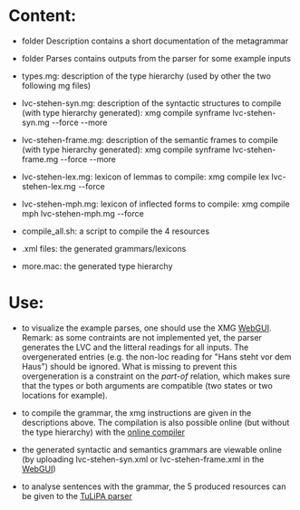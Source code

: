 # Content:

* folder Description contains a short documentation of the metagrammar

* folder Parses contains outputs from the parser for some example inputs

* types.mg: description of the type hierarchy (used by other the two following mg files)

* lvc-stehen-syn.mg: description of the syntactic structures
  to compile (with type hierarchy generated):
  xmg compile synframe lvc-stehen-syn.mg --force --more

* lvc-stehen-frame.mg: description of the semantic frames
  to compile (with type hierarchy generated):
  xmg compile synframe lvc-stehen-frame.mg --force --more

* lvc-stehen-lex.mg: lexicon of lemmas
  to compile:
  xmg compile lex lvc-stehen-lex.mg --force

* lvc-stehen-mph.mg: lexicon of inflected forms
  to compile:
  xmg compile mph lvc-stehen-mph.mg --force

* compile_all.sh: a script to compile the 4 resources

* .xml files: the generated grammars/lexicons

* more.mac: the generated type hierarchy

# Use:

* to visualize the example parses, one should use the XMG [WebGUI](http://xmg.phil.hhu.de/index.php/upload/upload_viewer). Remark: as some contraints are not implemented yet, the parser generates the LVC and the litteral readings for all inputs. The overgenerated entries (e.g. the non-loc reading for "Hans steht vor dem Haus") should be ignored. What is missing to prevent this overgeneration is a constraint on the *part-of* relation, which makes sure that the types or both arguments are compatible (two states or two locations for example).

* to compile the grammar, the xmg instructions are given in the descriptions above. The compilation is also possible online (but without the type hierarchy) with the [online compiler](http://xmg.phil.hhu.de/index.php/upload/workbench)

* the generated syntactic and semantics grammars are viewable online (by uploading lvc-stehen-syn.xml or lvc-stehen-frame.xml in the [WebGUI](http://xmg.phil.hhu.de/index.php/upload/upload_viewer))

* to analyse sentences with the grammar, the 5 produced resources can be given to the [TuLiPA parser](https://github.com/spetitjean/TuLiPA-frames)

